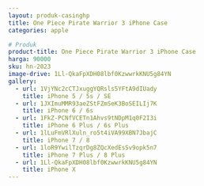 ```yaml
---
layout: produk-casinghp
title: One Piece Pirate Warrior 3 iPhone Case
categories: apple

# Produk
product-title: One Piece Pirate Warrior 3 iPhone Case
harga: 90000
sku: hn-2023
image-drive: 1Ll-QkaFpXDH08lbf0KzwwrkKNU5g84YN
gallery:
  - url: 1VjYNc2cCTJxuggYQRsls5YFtA9dIUady
    title: iPhone 5 / 5s / SE
  - url: 1JXImuMMR93aeZStFZmSeK3BoSEILIj7K
    title: iPhone 6 / 6s
  - url: 1FkZ-PCNfVCETn1Ahvs9tNDpM1q0F2I3i
    title: iPhone 6 Plus / 6s Plus
  - url: 1lLuFmVRlXuln_ro5t4iVA99XBN7JbajC
    title: iPhone 7 / 8
  - url: 1loR9YwilTzqrDg8ZQcXedEsSv9opk5n7
    title: iPhone 7 Plus / 8 Plus
  - url: 1Ll-QkaFpXDH08lbf0KzwwrkKNU5g84YN
    title: iPhone X
---
```

